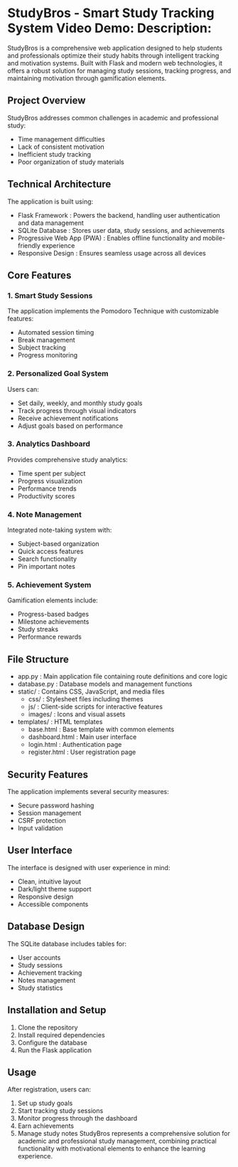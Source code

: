 # StudyBros - Smart Study Tracking System Video Demo: Description:
StudyBros is a comprehensive web application designed to help students and professionals optimize their study habits through intelligent tracking and motivation systems. Built with Flask and modern web technologies, it offers a robust solution for managing study sessions, tracking progress, and maintaining motivation through gamification elements.

## Project Overview
StudyBros addresses common challenges in academic and professional study:

- Time management difficulties
- Lack of consistent motivation
- Inefficient study tracking
- Poor organization of study materials
## Technical Architecture
The application is built using:

- Flask Framework : Powers the backend, handling user authentication and data management
- SQLite Database : Stores user data, study sessions, and achievements
- Progressive Web App (PWA) : Enables offline functionality and mobile-friendly experience
- Responsive Design : Ensures seamless usage across all devices
## Core Features
### 1. Smart Study Sessions
The application implements the Pomodoro Technique with customizable features:

- Automated session timing
- Break management
- Subject tracking
- Progress monitoring
### 2. Personalized Goal System
Users can:

- Set daily, weekly, and monthly study goals
- Track progress through visual indicators
- Receive achievement notifications
- Adjust goals based on performance
### 3. Analytics Dashboard
Provides comprehensive study analytics:

- Time spent per subject
- Progress visualization
- Performance trends
- Productivity scores
### 4. Note Management
Integrated note-taking system with:

- Subject-based organization
- Quick access features
- Search functionality
- Pin important notes
### 5. Achievement System
Gamification elements include:

- Progress-based badges
- Milestone achievements
- Study streaks
- Performance rewards
## File Structure
- app.py : Main application file containing route definitions and core logic
- database.py : Database models and management functions
- static/ : Contains CSS, JavaScript, and media files
  - css/ : Stylesheet files including themes
  - js/ : Client-side scripts for interactive features
  - images/ : Icons and visual assets
- templates/ : HTML templates
  - base.html : Base template with common elements
  - dashboard.html : Main user interface
  - login.html : Authentication page
  - register.html : User registration page
## Security Features
The application implements several security measures:

- Secure password hashing
- Session management
- CSRF protection
- Input validation
## User Interface
The interface is designed with user experience in mind:

- Clean, intuitive layout
- Dark/light theme support
- Responsive design
- Accessible components
## Database Design
The SQLite database includes tables for:

- User accounts
- Study sessions
- Achievement tracking
- Notes management
- Study statistics
## Installation and Setup
1. Clone the repository
2. Install required dependencies
3. Configure the database
4. Run the Flask application
## Usage
After registration, users can:

1. Set up study goals
2. Start tracking study sessions
3. Monitor progress through the dashboard
4. Earn achievements
5. Manage study notes
StudyBros represents a comprehensive solution for academic and professional study management, combining practical functionality with motivational elements to enhance the learning experience.